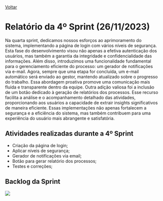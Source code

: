 <a href="../README.md">Voltar</a>

<h1>Relatório da 4º Sprint (26/11/2023)</h1>

<p>Na quarta sprint, dedicamos nossos esforços ao aprimoramento do sistema, implementando a página de login com vários níveis de segurança. Esta fase do desenvolvimento visou não apenas a efetiva autenticação dos usuários, mas também a garantia da integridade e confidencialidade das informações. Além disso, introduzimos uma funcionalidade fundamental para o gerenciamento eficiente do processo: um gerador de notificações via e-mail. Agora, sempre que uma etapa for concluída, um e-mail automático será enviado ao gestor, mantendo atualizado sobre o progresso do trabalho. Essa abordagem proativa promove uma comunicação mais fluida e transparente dentro da equipe. Outra adição valiosa foi a inclusão de um botão dedicado à geração de relatórios dos processos. Esse recurso facilita a análise e o acompanhamento detalhado das atividades, proporcionando aos usuários a capacidade de extrair insights significativos de maneira eficiente. Essas implementações não apenas fortalecem a segurança e a eficiência do sistema, mas também contribuem para uma experiência do usuário mais abrangente e satisfatória. </p>

 
<h2>Atividades realizadas durante a 4º Sprint </h2>
  <ul>
      <li>Criação da página de login;</li>
      <li>Aplicar níveis de segurança;</li>
      <li>Gerador de notificações via email;</li>
      <li>Botão para gerar relatório dos processos;</li>
      <li>Testes e correções;</li>
  </ul>
<h2>Backlog da Sprint</h2>
<img src="https://github.com/apiFatec/API-3-Semestre-Ionic/assets/112169639/6e3e1c1a-1fcd-4ec2-85ed-38e86b4b4092"</img>


